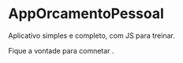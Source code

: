 # AppOrcamentoPessoal
Aplicativo simples e completo, com JS para treinar.

Fique a vontade para comnetar .
